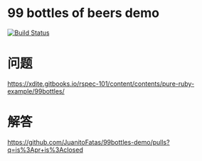# 99 bottles of beers demo

[![Build Status](https://travis-ci.org/cwy007/99bottles-demo.svg?branch=master)](https://travis-ci.org/cwy007/99bottles-demo)

# 问题

https://xdite.gitbooks.io/rspec-101/content/contents/pure-ruby-example/99bottles/

# 解答

https://github.com/JuanitoFatas/99bottles-demo/pulls?q=is%3Apr+is%3Aclosed
